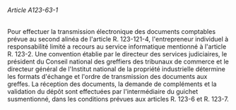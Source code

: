 ###### Article A123-63-1

Pour effectuer la transmission électronique des documents comptables prévue au second alinéa de l'article R. 123-121-4, l'entrepreneur individuel à responsabilité limité a recours au service informatique mentionné à l'article R. 123-2. Une convention établie par le directeur des services judiciaires, le président du Conseil national des greffiers des tribunaux de commerce et le directeur général de l'Institut national de la propriété industrielle détermine les formats d'échange et l'ordre de transmission des documents aux greffes. La réception des documents, la demande de compléments et la validation du dépôt sont effectuées par l'intermédiaire du guichet susmentionné, dans les conditions prévues aux articles R. 123-6 et R. 123-7.

